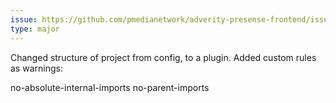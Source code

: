 ```yaml
---
issue: https://github.com/pmedianetwork/adverity-presense-frontend/issues/327
type: major
---
```


Changed structure of project from config, to a plugin.
Added custom rules as warnings: 

no-absolute-internal-imports
no-parent-imports
